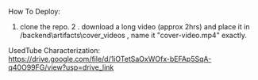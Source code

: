 How To Deploy:

1. clone the repo.
2 . download a long video (approx 2hrs) and place it in /backend\artifacts\cover_videos , name it "cover-video.mp4" exactly.




UsedTube
Characterization:
https://drive.google.com/file/d/1iOTetSaOxWOfx-bEFAp5SqA-q40O99FG/view?usp=drive_link

